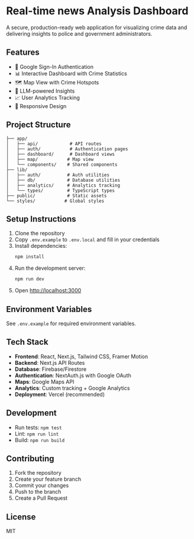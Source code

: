 # Real-time news Analysis Dashboard

A secure, production-ready web application for visualizing crime data and delivering insights to police and government administrators.

## Features

- 🔐 Google Sign-In Authentication
- 📊 Interactive Dashboard with Crime Statistics
- 🗺️ Map View with Crime Hotspots
- 🤖 LLM-powered Insights
- 📈 User Analytics Tracking
- 📱 Responsive Design

## Project Structure

```
├── app/
│   ├── api/            # API routes
│   ├── auth/           # Authentication pages
│   ├── dashboard/      # Dashboard views
│   ├── map/           # Map view
│   └── components/    # Shared components
├── lib/
│   ├── auth/          # Auth utilities
│   ├── db/            # Database utilities
│   ├── analytics/     # Analytics tracking
│   └── types/         # TypeScript types
├── public/            # Static assets
└── styles/           # Global styles
```

## Setup Instructions

1. Clone the repository
2. Copy `.env.example` to `.env.local` and fill in your credentials
3. Install dependencies:
   ```bash
   npm install
   ```
4. Run the development server:
   ```bash
   npm run dev
   ```
5. Open [http://localhost:3000](http://localhost:3000)

## Environment Variables

See `.env.example` for required environment variables.

## Tech Stack

- **Frontend**: React, Next.js, Tailwind CSS, Framer Motion
- **Backend**: Next.js API Routes
- **Database**: Firebase/Firestore
- **Authentication**: NextAuth.js with Google OAuth
- **Maps**: Google Maps API
- **Analytics**: Custom tracking + Google Analytics
- **Deployment**: Vercel (recommended)

## Development

- Run tests: `npm test`
- Lint: `npm run lint`
- Build: `npm run build`

## Contributing

1. Fork the repository
2. Create your feature branch
3. Commit your changes
4. Push to the branch
5. Create a Pull Request

## License

MIT 